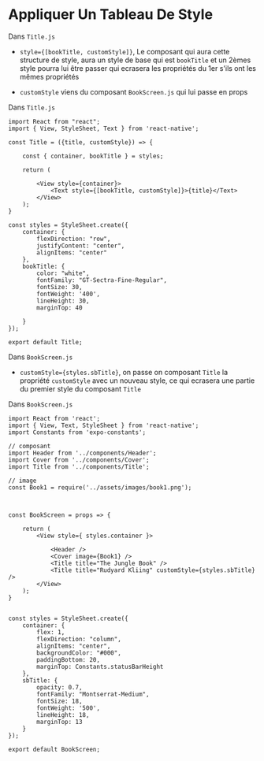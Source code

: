 # Appliquer Un Tableau De Style

Dans `Title.js`

- `style={[bookTitle, customStyle]}`, Le composant qui aura cette structure de style, aura un style de base qui est `bookTitle` et un 2èmes style pourra lui être passer qui ecrasera les propriétés du 1er s'ils ont les mêmes propriétés

- `customStyle` viens du composant `BookScreen.js` qui lui passe en props

Dans `Title.js`

    import React from "react";
    import { View, StyleSheet, Text } from 'react-native';

    const Title = ({title, customStyle}) => {

        const { container, bookTitle } = styles;

        return (

            <View style={container}>
                <Text style={[bookTitle, customStyle]}>{title}</Text>
            </View>
        );
    }

    const styles = StyleSheet.create({
        container: {
            flexDirection: "row",
            justifyContent: "center",
            alignItems: "center"
        },
        bookTitle: {
            color: "white",
            fontFamily: "GT-Sectra-Fine-Regular",
            fontSize: 30,
            fontWeight: '400',
            lineHeight: 30,
            marginTop: 40

        }
    });

    export default Title;


Dans `BookScreen.js`

- `customStyle={styles.sbTitle}`, on passe on composant `Title` la propriété `customStyle` avec un nouveau style, ce qui ecrasera une partie du premier style du composant `Title`

Dans `BookScreen.js`

    import React from 'react';
    import { View, Text, StyleSheet } from 'react-native';
    import Constants from 'expo-constants';

    // composant
    import Header from '../components/Header';
    import Cover from '../components/Cover';
    import Title from '../components/Title';

    // image
    const Book1 = require('../assets/images/book1.png');



    const BookScreen = props => {

        return (
            <View style={ styles.container }>

                <Header />
                <Cover image={Book1} />
                <Title title="The Jungle Book" />
                <Title title="Rudyard Kliing" customStyle={styles.sbTitle} />
            </View>
        );
    }


    const styles = StyleSheet.create({
        container: {
            flex: 1,
            flexDirection: "column",
            alignItems: "center",
            backgroundColor: "#000",
            paddingBottom: 20,
            marginTop: Constants.statusBarHeight
        },
        sbTitle: {
            opacity: 0.7,
            fontFamily: "Montserrat-Medium",
            fontSize: 18,
            fontWeight: '500',
            lineHeight: 18,
            marginTop: 13
        }
    });

    export default BookScreen;